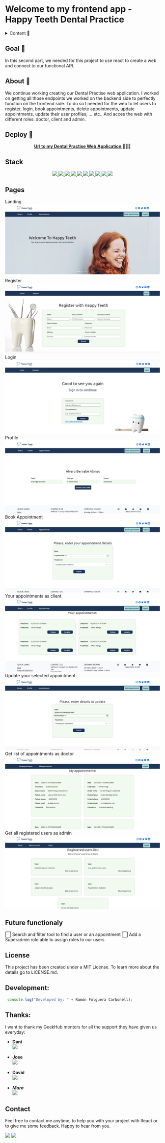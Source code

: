 # Welcome to my frontend app - Happy Teeth Dental Practice 

<details>
  <summary>Content 📝</summary>
  <ol>
    <li><a href="#objetivo-🎯">Goals</a></li>
    <li><a href="#sobre-el-proyecto-🔎">About</a></li>
    <li><a href="#deploy-🚀">Deploy</a></li>
    <li><a href="#stack">Stack</a></li>
    <!-- <li><a href="#instalación-en-local">Installation</a></li> -->
    <li><a href="#vistas">Pages</a></li>
    <li><a href="#futuras-funcionalidades">Future functionalities</a></li>
    <!-- <li><a href="#contribuciones">Contributions</a></li> -->
    <li><a href="#licencia">License</a></li>
    <li><a href="#webgrafia">Webography</a></li>
    <li><a href="#desarrollo">Development</a></li>
    <li><a href="#agradecimientos">Thanks</a></li>
    <li><a href="#contacto">Contact</a></li>
  </ol>
</details>

## Goal 🎯
In this second part, we needed for this project to use react to create a web and connect to our functional API.

## About 🔎
We continue working creating our Dental Practise web application. I worked on getting all those endpoints we worked on the backend side to perfectly function on the frontend side. To do so I needed for the web to let users to register, login, book appointments, delete appointments, update appointments, update their user profiles, ... etc.. And acces the web with different roles: doctor, client and admin.
  
## Deploy 🚀
<div align="center">
    <a href="https://ramondp.dppguz4ydu6eh.amplifyapp.com/"><strong>Url to my Dental Practise Web Application </strong></a>🚀🚀🚀
</div>

## Stack
<div align="center">
<a href="https://www.reactjs.com/">
    <img src= "https://img.shields.io/badge/React-20232A?style=for-the-badge&logo=react&logoColor=61DAFB"/>
</a>
<a href="https://developer.mozilla.org/es/docs/Web/JavaScript">
    <img src= "https://img.shields.io/badge/javascript-EFD81D?style=for-the-badge&logo=javascript&logoColor=black"/>
</a>
<a href="https://railway.com/">
    <img src= "https://img.shields.io/badge/railway-%23000000.svg?style=for-the-badge&logo=railway&logoColor=white"/>
</a>
<a href="https://developer.mozilla.org/es/docs/Web/CSS">
    <img src= "https://img.shields.io/badge/css-1D7CF2?style=for-the-badge&logo=css3&logoColor=white"/>
</a>
<a href="https://www.w3schools.com/html/">
    <img src= "https://img.shields.io/badge/html5-1D0CF2?style=for-the-badge&logo=html5&logoColor=white"/>
</a>
<a href="https://react-bootstrap.github.io/">
    <img src= "https://img.shields.io/badge/react bootstrap-F54D50?style=for-the-badge&logo=bootstrap&logoColor=white"/>
</a>
<a href="https://git-scm.com/">
    <img src= "https://img.shields.io/badge/git-F54D27?style=for-the-badge&logo=git&logoColor=white"/>
</a>
<a href="https://nodejs.org/en">
    <img src= "https://img.shields.io/badge/node.JS-F54D50?style=for-the-badge&logo=node.js&logoColor=white"/>
</a>
<a href="https://nodejs.org/en">
    <img src= "https://img.shields.io/badge/node.JS-F54D50?style=for-the-badge&logo=node.js&logoColor=white"/>
</a>
<a href="https://nodejs.org/en">
    <img src= "https://img.shields.io/badge/node.JS-F54D50?style=for-the-badge&logo=node.js&logoColor=white"/>
</a>
</div>

<!-- ## Local installation
To be able to see how it works for yourself on your local computer, please follow next steps:
1. Copy the repository url and clone it on your computer with git bash: 
 ```
$git clone https://github.com/RamonFolguera/rfc-geekshubs-fsd-val-project5-26032023.git
 ```
2. Install all dependencies with: ` $ npm install `
3. ``` $ npm run dev ```
4. ... -->

## Pages
Landing
<img src="./img/readme/Home.JPG">  
Register
<img src="./img/readme/register.JPG">
Login
<img src="./img/readme/login.JPG">
Profile
<img src="./img/readme/profile.JPG">
Book Appointment
<img src="./img/readme/bookappointment.JPG">
Your appointments as client
<img src="./img/readme/listofappointmentsasclient.JPG">
Update your selected appointment
<img src="./img/readme/updateappointment.JPG">
Get list of appointments as doctor
<img src="./img/readme/appointmentsasdoctor.JPG">
Get all registered users as admin
<img src="./img/readme/allregisteredusersasadmin.JPG">

## Future functionaly
⬜ Search and filter tool to find a user or an appointment
⬜ Add a Superadmin role able to assign roles to our users

<!-- ## Contributions
Suggestions and contributions are more than welcomed.  

Puedes hacerlo de dos maneras:

1. Abriendo una issue
2. Crea un fork del repositorio
    - Crea una nueva rama  
        ```
        $ git checkout -b feature/nombreUsuario-mejora
        ```
    - Haz un commit con tus cambios 
        ```
        $ git commit -m 'feat: mejora X cosa'
        ```
    - Haz push a la rama 
        ```
        $ git push origin feature/nombreUsuario-mejora
        ```
    - Abre una solicitud de Pull Request -->

## License
This project has been created under a MIT License. To learn more about the details go to LICENSE.md.

## Development:

``` js
 console.log("Developed by: " + Ramón Folguera Carbonell);
```  

## Thanks:

I want to thank my GeekHub mentors for all the support they have given us everyday:

- **Dani**  
<a href="https://github.com/Dave86dev" target="_blank"><img src="https://img.shields.io/badge/github-24292F?style=for-the-badge&logo=github&logoColor=white" target="_blank"></a> 

- **Jose**  
<a href="https://github.com/JoseMarin" target="_blank"><img src="https://img.shields.io/badge/github-24292F?style=for-the-badge&logo=github&logoColor=white" target="_blank"></a> 

- **David**  
<a href="https://www.github.com/userGithub/" target="_blank"><img src="https://img.shields.io/badge/github-24292F?style=for-the-badge&logo=github&logoColor=red" target="_blank"></a>

- ***Mara***  
<a href="https://github.com/MaraScampini" target="_blank"><img src="https://img.shields.io/badge/github-24292F?style=for-the-badge&logo=github&logoColor=green" target="_blank"></a> 

## Contact

Feel free to contact me anytime, to help you with your project with React or to give me some feedback. Happy to hear from you.

<a href = "mailto:folguera.ramon@gmail.com"><img src="https://img.shields.io/badge/Gmail-C6362C?style=for-the-badge&logo=gmail&logoColor=white" target="_blank"></a>
<a href="https://www.linkedin.com/in/ram%C3%B3n-folguera-0ab32776/" target="_blank"><img src="https://img.shields.io/badge/-LinkedIn-%230077B5?style=for-the-badge&logo=linkedin&logoColor=white" target="_blank"></a> 
</p>